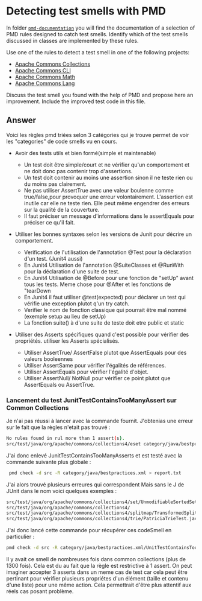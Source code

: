 # Detecting test smells with PMD

In folder [`pmd-documentation`](../pmd-documentation) you will find the documentation of a selection of PMD rules designed to catch test smells.
Identify which of the test smells discussed in classes are implemented by these rules.

Use one of the rules to detect a test smell in one of the following projects:

- [Apache Commons Collections](https://github.com/apache/commons-collections)
- [Apache Commons CLI](https://github.com/apache/commons-cli)
- [Apache Commons Math](https://github.com/apache/commons-math)
- [Apache Commons Lang](https://github.com/apache/commons-lang)

Discuss the test smell you found with the help of PMD and propose here an improvement.
Include the improved test code in this file.

## Answer

Voici les règles pmd triées selon 3 catégories qui je trouve permet de voir les "categories" de code smells vu en cours.

- Avoir des tests utils et bien formé(simple et maintenable)
  - Un test doit être simple/court et ne vérifier qu'un comportement et ne doit donc pas contenir trop d'assertions.
  - Un test doit contenir au moins une assertion sinon il ne teste rien ou du moins pas clairement.
  - Ne pas utiliser AssertTrue avec une valeur boulenne comme true/false,pour provoquer une erreur volontairement. L'assertion est inutile car elle ne teste rien. Elle peut même engendrer des erreurs sur la qualité de la couverture.
  - Il faut préciser un message d'informations dans le assertEquals pour préciser ce qu'il fait.

- Utiliser les bonnes syntaxes selon les versions de Junit pour décrire un comportement.
  - Verification de l'utilisation de l'annotation @Test pour la déclaration d'un test. (Junit4 aussi)
  - En Junit4 Utilisation de l'annotation @SuiteClasses et @RunWith pour la déclaration d'une suite de test.
  - En Junit4 Utilisation de @Before pour une fonction de "setUp" avant tous les tests. Meme chose pour @After et les fonctions de "tearDown
  - En Junit4 il faut utiliser @test(expected) pour déclarer un test qui vérifie une exception plutot q'un try catch.
  - Verifier le nom de fonction classique qui pourrait être mal nommé (exemple setup au lieu de setUp)
  - La fonction suite() à d'une suite de teste doit etre public et static

- Utiliser des Asserts spécifiques quand c'est possible pour vérifier des propriétés. utiliser les Asserts spécialisés.
  - Utiliser AssertTrue/ AssertFalse plutot que AssertEquals pour des valeurs booleennes
  - Utiliser AssertSame pour vérifier l'égalités de références.
  - Utiliser AssertEquals pour vérifier l'égalité d'objet.
  - Utiliser AssertNull/ NotNull pour vérifier ce point plutot que AssertEquals ou AssertTrue.

### Lancement du test JunitTestContainsTooManyAssert sur Common Collections

Je n'ai pas réussi à lancer avec la commande fournit. J'obtenias une erreur sur le fait que la règles n'etait pas trouvé :

```bash
No rules found in rul more than 1 assert(s).
src/test/java/org/apache/commons/collections4/eset category/java/bestpractices.xml/JUnitTestContainsTooManyAsserts
```

J'ai donc enlevé JunitTestContainsTooManyAsserts et est testé avec la commande suivante plus globale :

```bash
 pmd check -d src -R category/java/bestpractices.xml > report.txt
```

J'ai alors trouvé plusieurs erreures qui correspondent Mais sans le J de JUnit dans le nom voici quelques exemples :

```bash
src/test/java/org/apache/commons/collections4/set/UnmodifiableSortedSetTest.java:82: UnitTestContainsTooManyAsserts: Unit tests should not contain more than 1 assert(s). more than 1 assert(s).
src/test/java/org/apache/commons/collections4/
src/test/java/org/apache/commons/collections4/splitmap/TransformedSplitMapTest.java:101: UnitTestContainsTooManyAsserts: Unit tests should not contain more than 1 assert(s).
src/test/java/org/apache/commons/collections4/trie/PatriciaTrieTest.java:65: UnitTestContainsTooManyAsserts: Unit tests should not contain more than 1 assert(s).

```

J'ai donc lancé cette commande pour récupérer ces codeSmell en particulier :

```bash
pmd check -d src -R category/java/bestpractices.xml/UnitTestContainsTooManyAsserts > report.txt
```

Il y avait ce smell de nombreuses fois dans common collections (plus de 1300 fois).
Cela est du au fait que la règle est restrictive à 1 assert. On peut imaginer accepter 3 asserts dans un meme cas de test car cela peut être pertinant pour vérifier plusieurs propriétes d'un élément (taille et contenu d'une liste) pour une même action. Cela permettrait d'être plus attentif aux réels cas posant problème.
